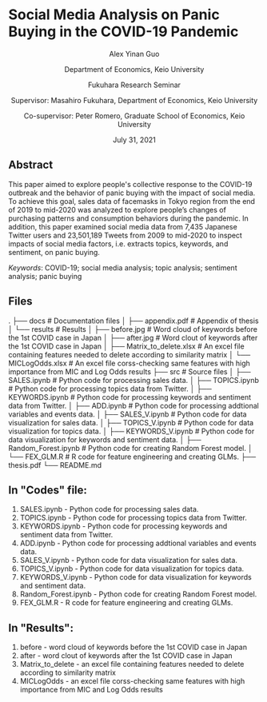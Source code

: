 # Social Media Analysis on Panic Buying in the COVID-19 Pandemic

<div align="center">

  Alex Yinan Guo
  
  Department of Economics, Keio University
  
  Fukuhara Research Seminar
  
  Supervisor: Masahiro Fukuhara, Department of Economics, Keio University
  
  Co-supervisor: Peter Romero, Graduate School of Economics, Keio University
  
  July 31, 2021

</div>

## Abstract

This paper aimed to explore people's collective response to the COVID-19 outbreak and the behavior of panic buying with the impact of social media. To achieve this goal, sales data of facemasks in Tokyo region from the end of 2019 to mid-2020 was analyzed to explore people’s changes of purchasing patterns and consumption behaviors during the pandemic. In addition, this paper examined social media data from 7,435 Japanese Twitter users and 23,501,189 Tweets from 2009 to mid-2020 to inspect impacts of social media factors, i.e. extracts topics, keywords, and sentiment, on panic buying.

*Keywords*: COVID-19; social media analysis; topic analysis; sentiment analysis; panic buying

## Files

.
├── docs                          # Documentation files
│   ├── appendix.pdf              # Appendix of thesis
│   └── results                   # Results
│       ├── before.jpg            # Word cloud of keywords before the 1st COVID case in Japan
│       ├── after.jpg             # Word clout of keywords after the 1st COVID case in Japan
│       ├── Matrix_to_delete.xlsx # An excel file containing features needed to delete according to similarity matrix
│       └── MICLogOdds.xlsx       # An excel file corss-checking same features with high importance from MIC and Log Odds results
├── src                           # Source files
│   ├── SALES.ipynb               # Python code for processing sales data.
│   ├── TOPICS.ipynb              # Python code for processing topics data from Twitter.
│   ├── KEYWORDS.ipynb            # Python code for processing keywords and sentiment data from Twitter.
│   ├── ADD.ipynb                 # Python code for processing addtional variables and events data.
│   ├── SALES_V.ipynb             # Python code for data visualization for sales data. 
│   ├── TOPICS_V.ipynb            # Python code for data visualization for topics data.
│   ├── KEYWORDS_V.ipynb          # Python code for data visualization for keywords and sentiment data.
│   ├── Random_Forest.ipynb       # Python code for creating Random Forest model.
│   └── FEX_GLM.R                 # R code for feature engineering and creating GLMs.
├── thesis.pdf
└── README.md


## In "Codes" file:
1. SALES.ipynb - Python code for processing sales data.
2. TOPICS.ipynb - Python code for processing topics data from Twitter.
3. KEYWORDS.ipynb - Python code for processing keywords and sentiment data from Twitter.
4. ADD.ipynb - Python code for processing addtional variables and events data.
5. SALES_V.ipynb - Python code for data visualization for sales data. 
6. TOPICS_V.ipynb - Python code for data visualization for topics data.
7. KEYWORDS_V.ipynb - Python code for data visualization for keywords and sentiment data.
8. Random_Forest.ipynb - Python code for creating Random Forest model.
9. FEX_GLM.R - R code for feature engineering and creating GLMs.

## In "Results":
1. before - word cloud of keywords before the 1st COVID case in Japan
2. after - word clout of keywords after the 1st COVID case in Japan
3. Matrix_to_delete - an excel file containing features needed to delete according to similarity matrix
4. MICLogOdds - an excel file corss-checking same features with high importance from MIC and Log Odds results


